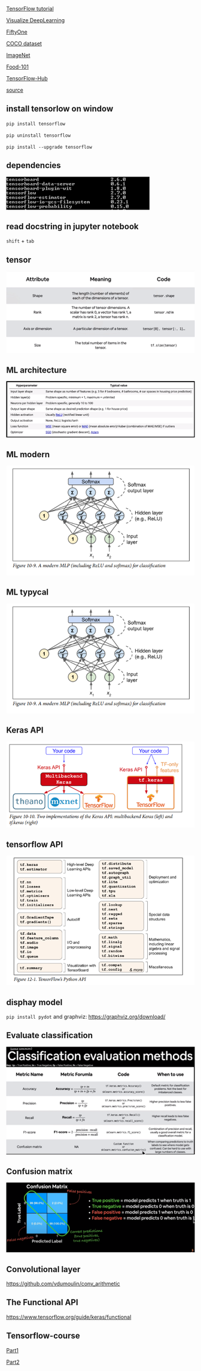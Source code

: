 [TensorFlow tutorial](https://www.tensorflow.org/hub/tutorials)

[Visualize DeepLearning](https://www.youtube.com/watch?v=3JQ3hYko51Y)

[FiftyOne](https://voxel51.com/docs/fiftyone/)

[COCO dataset](https://cocodataset.org/#home)

[ImageNet](https://www.image-net.org/index.php)

[Food-101](https://data.vision.ee.ethz.ch/cvl/datasets_extra/food-101/)

[TensorFlow-Hub](https://tfhub.dev/)

[source](https://github.com/mrdbourke/tensorflow-deep-learning/)

## install tensorlow on window

`pip install tensorflow`

`pip uninstall tensorflow`

`pip install --upgrade tensorflow
`
##   dependencies

![libraries](https://github.com/Locchuong96/Machine-Learning/blob/main/TensorFlow2/libraries.PNG)

## read docstring in jupyter notebook

`shift` + `tab`

## tensor

![tensor](https://github.com/Locchuong96/Machine-Learning/blob/main/TensorFlow2/images/00-tensor-information.PNG)

## ML architecture

![ML_architeture](https://github.com/Locchuong96/Machine-Learning/blob/main/TensorFlow2/images/01-ML_architecture2.PNG)

## ML modern

![ML_modern](https://github.com/Locchuong96/Machine-Learning/blob/main/TensorFlow2/images/01-MLP_modern.PNG)

## ML typycal
![ML_typycal](https://github.com/Locchuong96/Machine-Learning/blob/main/TensorFlow2/images/01-MLP_modern.PNG)

## Keras API

![keras_api](https://github.com/Locchuong96/Machine-Learning/blob/main/TensorFlow2/images/01-Keras_API.PNG)

## tensorflow API
![tensorflow_api](https://github.com/Locchuong96/Machine-Learning/blob/main/TensorFlow2/images/01-TensorFLow_API.PNG)

## disphay model 

`pip install pydot` and graphviz: https://graphviz.org/download/

## Evaluate classification

![evaluate](https://github.com/Locchuong96/Machine-Learning/blob/main/TensorFlow2/images/classification_evaluation_full.PNG)

## Confusion matrix

![confusion_matric](https://github.com/Locchuong96/Machine-Learning/blob/main/TensorFlow2/images/confusion_matrix.PNG)

## Convolutional layer

https://github.com/vdumoulin/conv_arithmetic

## The Functional API

https://www.tensorflow.org/guide/keras/functional

## Tensorflow-course
[Part1](https://www.youtube.com/watch?v=tpCFfeUEGs8)

[Part2](https://www.youtube.com/watch?v=ZUKz4125WNI)
